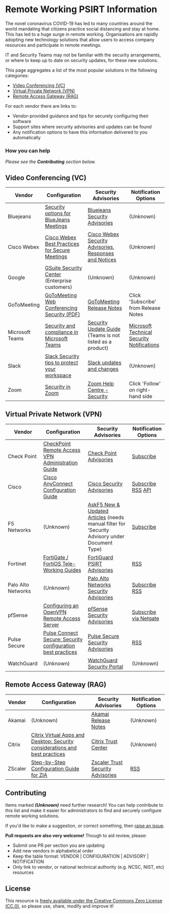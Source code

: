 # Remote Working PSIRT Information

The novel coronavirus COVID-19 has led to many countries around the world mandating that citizens practice social distancing and stay at home. This has led to a huge surge in remote working. Organisations are rapidly adopting new technology solutions that allow users to access company resources and participate in remote meetings.

IT and Security Teams may not be familiar with the security arrangements, or where to keep up to date on security updates, for these new solutions.

This page aggregates a list of the most popular solutions in the following categories:

 - [Video Conferencing (VC)](#video-conferencing-vc)
 - [Virtual Private Network (VPN)](#virtual-private-network-vpn)
 - [Remote Access Gateway (RAG)](#remote-access-gateway-rag)

For each vendor there are links to:

 - Vendor-provided guidance and tips for securely configuring their software
 - Support sites where security advisories and updates can be found
 - Any notification options to have this information delivered to you automatically

### How you can help

_Please see the **Contributing** section below._


## Video Conferencing (VC)

Vendor | Configuration | Security Advisories | Notification Options
--- | --- | --- | ---
Bluejeans | [Security options for BlueJeans Meetings](https://www.bluejeans.com/blog/secure-video-conferencing-protecting-your-home-office-meetings) | [Bluejeans Security Advisories](https://www.bluejeans.com/trust-center/advisories) | (Unknown)
Cisco Webex | [Cisco Webex Best Practices for Secure Meetings](https://help.webex.com/en-us/v5rgi1/Cisco-Webex-Best-Practices-for-Secure-Meetings-Site-Administration) | [Cisco Webex Security Advisories, Responses and Notices](https://www.cisco.com/c/en/us/support/conferencing/webex-meeting-center/products-security-advisories-list.html) | (Unknown)
Google | [GSuite Security Center](https://gsuite.google.com/products/admin/security-center/) (Enterprise customers) | (Unknown) | (Unknown)
GoToMeeting | [GoToMeeting Web Conferencing Security (PDF)](https://logmeincdn.azureedge.net/gotomeetingmedia/-/media/pdfs/gotomeeting-security-white-paper-286395.pdf) | [GoToMeeting Release Notes](https://community.logmein.com/t5/GoToMeeting-News/bg-p/GoToMeeting-Release-Notes/label-name/release%20notes) | Click 'Subscribe' from Release Notes
Microsoft Teams | [Security and compliance in Microsoft Teams](https://docs.microsoft.com/en-us/microsoftteams/security-compliance-overview) | [Security Update Guide](https://portal.msrc.microsoft.com/en-us/security-guidance) (Teams is not listed as a product) | [Microsoft Technical Security Notifications](https://www.microsoft.com/en-us/msrc/technical-security-notifications)
Slack | [Slack Security tips to protect your workspace](https://slack.com/intl/en-gb/help/articles/115004155306-Security-tips-to-protect-your-workspace) | [Slack updates and changes](https://slack.com/intl/en-gb/help/articles/115004846068-Slack-updates-and-changes) | (Unknown)
Zoom | [Security in Zoom](https://zoom.us/security) | [Zoom Help Centre - Security](https://support.zoom.us/hc/en-us/sections/201728933-Security) | Click 'Follow' on right-hand side


## Virtual Private Network (VPN)

Vendor | Configuration | Security Advisories | Notification Options
--- | --- | --- | ---
Check Point | [CheckPoint Remote Access VPN Administration Guide](https://sc1.checkpoint.com/documents/R80.10/WebAdminGuides/EN/CP_R80.10_RemoteAccessVPN_AdminGuide/html_frameset.htm) | [Check Point Advisories](https://www.checkpoint.com/advisories/) | [Subscribe](https://www.checkpoint.com/security-advisories-subscription/)
Cisco | [Cisco AnyConnect Configuration Guide](https://www.cisco.com/c/en/us/support/security/anyconnect-secure-mobility-client/products-installation-and-configuration-guides-list.html) | [Cisco Security Advisories](https://tools.cisco.com/security/center/publicationListing.x) | [Subscribe](https://tools.cisco.com/security/center/navigation.x?i=122) [RSS](https://tools.cisco.com/security/center/rss.x?i=44) [API](https://developer.cisco.com/psirt/)
F5 Networks | (Unknown) | [AskF5 New & Updated Articles](https://support.f5.com/csp/new-updated-articles) (needs manual filter for ‘Security Advisory under Document Type) | [Subscribe](https://interact.f5.com/F5-Preference-Center.html)
Fortinet | [FortiGate / FortiOS Tele-Working Guides](https://docs.fortinet.com/teleworking) | [FortiGuard PSIRT Advisories](https://fortiguard.com/psirt) | [RSS](https://fortiguard.com/rss-feeds)
Palo Alto Networks | (Unknown) | [Palo Alto Networks Security Advisories](https://security.paloaltonetworks.com) | [Subscribe](https://support.paloaltonetworks.com/SupportAccount/Preferences) [RSS](https://security.paloaltonetworks.com/rss.xml)
pfSense | [Configuring an OpenVPN Remote Access Server](https://docs.netgate.com/pfsense/en/latest/vpn/openvpn/openvpn-remote-access-server.html) | [pfSense Security Advisories](https://www.netgate.com/security/advisories.html) | [Subscribe via Netgate](https://www.netgate.com/security/)
Pulse Secure | [Pulse Connect Secure: Security configuration best practices](https://kb.pulsesecure.net/articles/Pulse_Secure_Article/KB29805) | [Pulse Secure Security Advisories](https://kb.pulsesecure.net/?atype=sa) | [RSS](https://kb.pulsesecure.net/pkb_RSS?q=Pulse_Security_Advisories__kav;10)
WatchGuard | (Unknown) | [WatchGuard Security Portal](https://www.watchguard.com/wgrd-support/security-portal/overview) | (Unknown)


## Remote Access Gateway (RAG)

Vendor | Configuration | Security Advisories | Notification Options
--- | --- | --- | ---
Akamai | (Unknown) | [Akamai Release Notes](https://learn.akamai.com/en-us/release_notes_10/) | (Unknown)
Citrix | [Citrix Virtual Apps and Desktop: Security considerations and best practices](https://docs.citrix.com/en-us/citrix-virtual-apps-desktops/secure/best-practices.html) | [Citrix Trust Center](https://www.citrix.com/about/trust-center/) | (Unknown)
ZScaler | [Step-by-Step Configuration Guide for ZIA](https://help.zscaler.com/zia/step-step-configuration-guide-zia) | [Zscaler Trust Security Advisories](https://trust.zscaler.com/security-advisories) | [RSS](https://trust.zscaler.com/blog-feed)


## Contributing

Items marked _**(Unknown)**_ need further research! You can help contribute to this list and make it easier for administrators to find and securely configure remote working solutions.

If you'd like to make a suggestion, or correct something, then [raise an issue](https://github.com/cydea/remote-working-psirt/issues).

**Pull requests are also very welcome!** Though to aid review, please:

- Submit one PR per section you are updating
- Add new vendors in alphabetical order
- Keep the table format: VENDOR | CONFIGURATION | ADVISORY | NOTIFICATION
- Only link to vendor, or national technical authority (e.g. NCSC, NIST, etc) resources

## License

This resource is [freely available under the Creative Commons Zero License (CC.0)](https://github.com/rto/remote-working-psirt/blob/master/LICENSE), so please use, share, modify and improve it!
